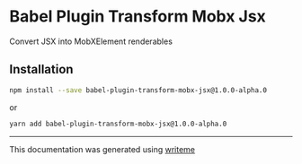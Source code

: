 # Babel Plugin Transform Mobx Jsx

Convert JSX into MobXElement renderables

## Installation

```bash
npm install --save babel-plugin-transform-mobx-jsx@1.0.0-alpha.0
```
or
```bash
yarn add babel-plugin-transform-mobx-jsx@1.0.0-alpha.0
```

---
This documentation was generated using [writeme](https://www.npmjs.com/package/@pshaw/writeme)
